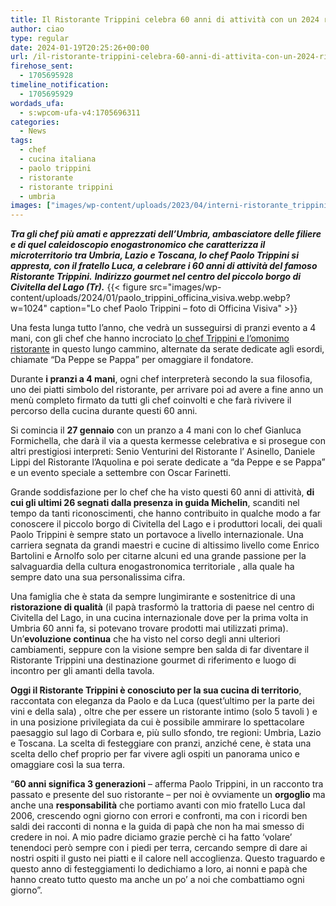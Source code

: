```yaml
---
title: Il Ristorante Trippini celebra 60 anni di attività con un 2024 ricco di eventi
author: ciao
type: regular
date: 2024-01-19T20:25:26+00:00
url: /il-ristorante-trippini-celebra-60-anni-di-attivita-con-un-2024-ricco-di-eventi/
firehose_sent:
  - 1705695928
timeline_notification:
  - 1705695929
wordads_ufa:
  - s:wpcom-ufa-v4:1705696311
categories:
  - News
tags:
  - chef
  - cucina italiana
  - paolo trippini
  - ristorante
  - ristorante trippini
  - umbria
images: ["images/wp-content/uploads/2023/04/interni-ristorante_trippini.webp"]
---
```

**_Tra gli chef più amati e apprezzati dell’Umbria, ambasciatore delle filiere e di quel caleidoscopio enogastronomico che caratterizza il microterritorio tra Umbria, Lazio e Toscana, lo chef Paolo Trippini si appresta, con il fratello Luca, a celebrare i 60 anni di attività del famoso Ristorante Trippini._** **_Indirizzo gourmet nel centro del piccolo borgo di Civitella del Lago (Tr)._**
{{< figure src="images/wp-content/uploads/2024/01/paolo_trippini_officina_visiva.webp.webp?w=1024" caption="Lo chef Paolo Trippini &#8211; foto di Officina Visiva" >}}
 

Una festa lunga tutto l’anno, che vedrà un susseguirsi di pranzi evento a 4 mani, con gli chef che hanno incrociato <a href="https://aleepepecom.wordpress.com/2023/04/07/sociale-inclusivo-ed-etico-il-menu-di-paolo-trippini-a-civitella-del-lago/" target="_blank" rel="noreferrer noopener">lo chef Trippini e l’omonimo ristorante</a> in questo lungo cammino, alternate da serate dedicate agli esordi, chiamate “Da Peppe se Pappa” per omaggiare il fondatore.

Durante **i pranzi a 4 mani**, ogni chef interpreterà secondo la sua filosofia, uno dei piatti simbolo del ristorante, per arrivare poi ad avere a fine anno un menù completo firmato da tutti gli chef coinvolti e che farà rivivere il percorso della cucina durante questi 60 anni.

Si comincia il **27 gennaio** con un pranzo a 4 mani con lo chef Gianluca Formichella, che darà il via a questa kermesse celebrativa e si prosegue con altri prestigiosi interpreti: Senio Venturini del Ristorante l’ Asinello, Daniele Lippi del Ristorante l’Aquolina e poi serate dedicate a “da Peppe e se Pappa” e un evento speciale a settembre con Oscar Farinetti.

Grande soddisfazione per lo chef che ha visto questi 60 anni di attività, **di cui gli ultimi 26 segnati dalla presenza in guida Michelin**, scanditi nel tempo da tanti riconoscimenti, che hanno contribuito in qualche modo a far conoscere il piccolo borgo di Civitella del Lago e i produttori locali, dei quali Paolo Trippini è sempre stato un portavoce a livello internazionale. Una carriera segnata da grandi maestri e cucine di altissimo livello come Enrico Bartolini e Arnolfo solo per citarne alcuni ed una grande passione per la salvaguardia della cultura enogastronomica territoriale , alla quale ha sempre dato una sua personalissima cifra.

Una famiglia che è stata da sempre lungimirante e sostenitrice di una **ristorazione di qualità** (il papà trasformò la trattoria di paese nel centro di Civitella del Lago, in una cucina internazionale dove per la prima volta in Umbria 60 anni fa, si potevano trovare prodotti mai utilizzati prima). Un’**evoluzione continua** che ha visto nel corso degli anni ulteriori cambiamenti, seppure con la visione sempre ben salda di far diventare il Ristorante Trippini una destinazione gourmet di riferimento e luogo di incontro per gli amanti della tavola.

**Oggi il Ristorante Trippini è conosciuto per la sua cucina di territorio**, raccontata con eleganza da Paolo e da Luca (quest’ultimo per la parte dei vini e della sala) , oltre che per essere un ristorante intimo (solo 5 tavoli ) e in una posizione privilegiata da cui è possibile ammirare lo spettacolare paesaggio sul lago di Corbara e, più sullo sfondo, tre regioni: Umbria, Lazio e Toscana. La scelta di festeggiare con pranzi, anziché cene, è stata una scelta dello chef proprio per far vivere agli ospiti un panorama unico e omaggiare così la sua terra.

&#8220;**60 anni significa 3 generazioni** – afferma Paolo Trippini, in un racconto tra passato e presente del suo ristorante – per noi è ovviamente un **orgoglio** ma anche una **responsabilità** che portiamo avanti con mio fratello Luca dal 2006, crescendo ogni giorno con errori e confronti, ma con i ricordi ben saldi dei racconti di nonna e la guida di papà che non ha mai smesso di credere in noi. A mio padre diciamo grazie perchè ci ha fatto &#8216;volare&#8217; tenendoci però sempre con i piedi per terra, cercando sempre di dare ai nostri ospiti il gusto nei piatti e il calore nell accoglienza. Questo traguardo e questo anno di festeggiamenti lo dedichiamo a loro, ai nonni e papà che hanno creato tutto questo ma anche un po’ a noi che combattiamo ogni giorno&#8221;.